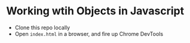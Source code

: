 # Working wtih Objects in Javascript

* Clone this repo locally
* Open `index.html` in a browser, and fire up Chrome DevTools
